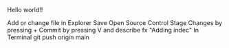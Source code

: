 Hello world!!

Add or change file in Explorer
Save
Open Source Control
Stage Changes by pressing + 
Commit by pressing V and describe fx "Adding indec"
In Terminal git push origin main

